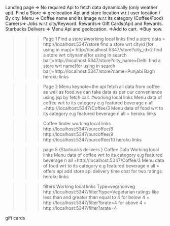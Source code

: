 Landing page => No required Api to fetch data dynamically (only weather api).
Find a Store => geolocation Api and store location w.r.t user location / By city.
Menu => Coffee name and its image w.r.t its category (Coffee/Food)
Careers=> Jobs w.r.t city/Keyword.
Rewards=> Gift Cards(Api) and Rewards.
Starbucks Delivers => Menu Api  and geolocation.
                    =>Add to cart.
                    =>Buy now.
>>>Page 1
>>>Find a store
>>>#working
>>>local links
find a store data = http://localhost:5347/store
find a store wrt cityid [for using in map]= http://localhost:5347/store?city_id=2
find a store wrt cityname[for using in search bar]=http://localhost:5347/store?city_name=Delhi
find a store wrt name[for using in search bar]=http://localhost:5347/store?name=Punjabi Bagh
>>>heroku links


>>>Page 2 Menu
>>>keynote=the api fetch all data from coffee as well as food.we can take data as per our convenience using jsp by fetch call.
>>>#working
>>>local links
Menu data of coffee wrt to its category e.g featured beverage n all =http://localhost:5347/Coffee/3
Menu data of food wrt to its category e.g featured beverage n all =
>>>heroku links

>>>Coffee finder
>>>working
>>>local links
http://localhost:5347/ourcoffee/8
http://localhost:5347/ourcoffee/9
http://localhost:5347/ourcoffee/10
>>>heroku links

>>>page 5 {Starbucks delivers }
>>>Coffee Data
>>> Working
>>>local links
Menu data of coffee wrt to its category e.g featured beverage n all =http://localhost:5347/Coffee/3
Menu data of food wrt to its category e.g featured beverage n all =
offers api
add store api delivery time cost for two ratings:
>>>heroku links

>>>filters
>>> Working
>>>local links
>>>Type=veg/nonveg
http://localhost:5347/filter?type=Vegetarian
>>>ratings like less than and greater than equal to 4
for below 4 = http://localhost:5347/filter?brate=4
for above 4 = http://localhost:5347/filter?arate=4

<!-- rewards -->
gift cards

















